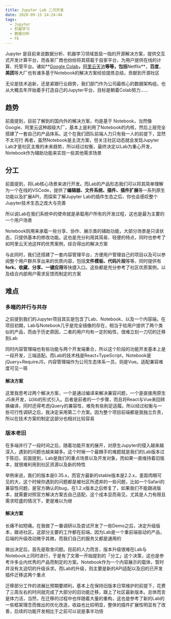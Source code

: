 ```yaml
---
title: Jupyter Lab 二次开发
date: 2020-09-15 14:24:44
tags:
  - Jupyter
  - 机器学习
  - 数据分析
  - FE
---
```


Jupyter 是目前来说数据分析、机器学习领域首屈一指的开源解决方案，提供交互式开发计算平台，而各家厂商也纷纷将其搭载于自家平台，为用户提供在线的计算、托管平台。诸如**[Google Colab](https://colab.research.google.com/)**，**[阿里云天池](https://tianchi.aliyun.com/)**等等，包括**Netflix**，**百度**，**美团**等大厂也有诸多基于Notebook的解决方案经验提炼总结，贡献到开源社区

无论是技术追新，还是紧跟行业趋势，我们部门作为公司最核心的数据架构组，也从大概去年开始着手打造自己的Jupyter平台，目标是朝着Colab努力……

<!-- more -->

## 趋势

前面提到，目前了解到的国内外的解决方案，均是基于 Notebook，当然像Google、阿里云这种超级大厂，基本上是利用了Notebook的内核，然后上层完全搭建了一套自己的产品体系。这个在我们团队前端人力只有我一人的前提下，显然不太可行
再者，虽然Notebook是主流方案，但关注社区动态就会发现Jupyter Lab才是社区主推的未来趋势，所以经过权衡，最终决定以Lab为重心开发，Notebook作为辅助功能来实现一些其他需求场景

## 分工

前面提到，将Lab核心场景来进行开发。而Lab的产品形态我们可以将其简单理解为一个在线的VSCode，提供了**编辑器、文件系统、插件、插件扩展**等一系列原生功能以及扩展API，而探索了解Jupyter Lab的插件生态之后，你也会感叹整个Jupyter技术生态之庞大与完善

所以说Lab在我们系统中的使命就是承载用户所有的开发过程，这也是最为主要的一个用户场景

Notebook则用来承载一些分享、协作、展示类的辅助功能，大部分场景是只读状态，只提供基本的修改功能。这也是充分利用其简易、轻便的特点，同时也参考了如阿里云天池这样的优秀案例，综合得出的解决方案

与此同时，我们还搭建了一套内容管理平台，方便用户管理自己的项目以及可以参阅整个用户群共享出来的优质内容，包括**文件模板、代码片段**等等，同时提供有**fork、收藏、分享、一键应用**等快捷入口。这些都是充分参考了社区优质案例，以及结合内部用户需求反馈而制定的方案

## 难点

### 多端的并行与共存

之前提到我们的Jupyter项目其实是包含了Lab、Notebook、以及一个内容端，在项目初期，Lab与Notebook几乎是完全镜像的存在，相当于给用户提供了两个类似的产品，而由于历史原因，二者的用户均有一定的粘性，很难立刻一刀切的迁移到Lab

同时内容管理端也有些功能与两个开发端重合，所以这个阶段的功能开发基本上是一段开发，三端适配。而Lab的技术栈是React+TypeScript，Notebook是jQuery+RequireJS，内容管理端作为公司生态体系一员，则是Vue。适配兼容难度可见一斑

#### 解决方案

这里我思考过两个解决方案，一个是通过编译来解决兼容问题，一个是直接用原生JS来开发，以lib的形式引入。后者是前者的一个步骤，而且将React与Vue来回转换编译，同时还得考虑jQuery的兼容性，难免有些削足适履。所以经过权衡与一些可行性调研之后，我决定采用第二个方案。因为整个项目前端都是我独立负责，所以在技术方案的制定这部分也相对比较容易


### 版本老旧

在多端并行了一段时间之后，随着功能开发的展开，对原生Jupyter的侵入越来越深入，遇到的问题也越来越多。这个时候一个最棘手的难题就是我们的Lab版本过于陈旧，前面提到，Lab是我们的重点场景以及开发对象，而如果一直维持着旧版本，就很难利用到社区资源以及新的特性

举例来说，我们的版本是0.35.x，而官方最新的stable版本是2.2.x，差距肉眼可见的大，这个时候你遇到的问题都是被社区所遗弃的一些问题，比如一个Safari的兼容性问题，是官方确认的bug，在1.2.x版本之后修复了，如果我们不能跟进版本，就需要对照官方解决方案去自己适配，这个成本显而易见，尤其是人力有限且需求旺盛的情况下，更是难以为继

#### 解决方案

长痛不如短痛。在我做了一番调研以及尝试开发了一些Demo之后，决定升级版本，跟进社区。这部分主要的工作都在前端，因为Lab是一个重前端驱动的产品，后端的升级改动微乎其微，而我们自己的服务又都是通用的

做出决定后，首先是取舍问题。目前的人力而言，版本升级很难在Lab与Notebook上同时进行，于是有了文章一开始提到的「分工」这个决策，这也是参考许多业内优秀的产品而制定的方案。Notebook作为一个内容展示的载体，暂时并没有太迫切的升级诉求。而Lab的升级，则主要是新的API适配以及旧的已开发插件迁移这两个重点

迁移部分工作的进展比预期要顺利，基本上在保持旧版本日常维护的前提下，花费了三周左右的时间就完成了大部分的旧功能迁移，跟上了社区最新版本。总体而言是体力活，当然，在迁移的过程中也伴随着大量的重构，这也是参考了新的Lab的一些框架理念而做出的优化改造，收益也比较明显，整体的插件扩展性明显有了改善，后续的功能开发相比于之前可以说是事半功倍
